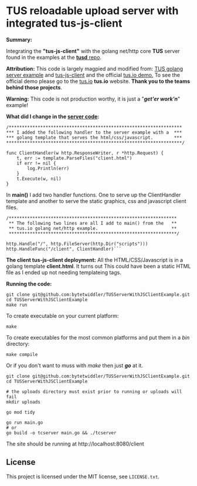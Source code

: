 # TUS reloadable upload server with integrated tus-js-client

**Summary:**

Integrating the **"tus-js-client"** with the golang net/http core **TUS** server found in the examples at the 
<a href="https://github.com/tus/tusd/blob/master/examples/server/main.go">**tusd** repo</a>. 

**Attribution:** This code is largely magpied and modified from:
        <a href="https://github.com/tus/tusd/blob/master/examples/server/main.go">TUS golang server example</a> and 
        <a href="https://github.com/tus/tus-js-client">tus-js-client</a> and the 
	official <a href="https://tus.io/demo.html">tus.io demo.</a>
To see the official demo please go to the <a href="http://tus.io/demo.html">tus.io</a> **tus.io** website. **Thank you to the teams behind those projects**.

<b>Warning:</b> This code is not production worthy, it is just a "***get'er work'n***" example!</h4></br>

**What did I change in the <a href=https://github.com/tus/tusd/blob/master/examples/server/main.go>server code</a>:**

```
/******************************************************************
*** I added the following handler to the server example with a  ***
*** golang template that serves the html/css/javascript.        ***
*******************************************************************/

func ClientHandler(w http.ResponseWriter, r *http.Request) {
	t, err := template.ParseFiles("client.html")
	if err != nil {
		log.Println(err)
	}
	t.Execute(w, nil)
}
```


In **main()** I add two handler functions.  One to serve up the ClientHandler 
template and another to serve the static graphics, css and javascript client files.

```
/****************************************************************
 ** The following two lines are all I add to main() from the   **
 ** tus.io golang net/http example.                            **
 ****************************************************************/

http.Handle("/", http.FileServer(http.Dir("scripts")))
http.HandleFunc("/client", ClientHandler)```
```

**The client tus-js-client deployment:**
All the HTML/CSS/Javascript is in a golang template **client.html**. It turns out 
This could have been a static HTML file as I ended up not needing templateing tags.

**Running the code:**

```
git clone git@github.com:bytetwiddler/TUSServerWithJSClientExample.git
cd TUSServerWithJSClientExample
make run
```

To create executable on your current platform:
```
make
```        
To create executables for the most common platforms and put them in a *bin* directory:
```
make compile
```

Or if you don't want to muss with *make* then just ***go*** at it.

```
git clone git@github.com:bytetwiddler/TUSServerWithJSClientExample.git
cd TUSServerWithJSClientExample

# the uploads directory must exist prior to running or uploads will fail
mkdir uploads

go mod tidy

go run main.go
# or
go build -o tcserver main.go && ./tcserver
```

The site should be running at http://localhost:8080/client

## License

This project is licensed under the MIT license, see `LICENSE.txt`.
